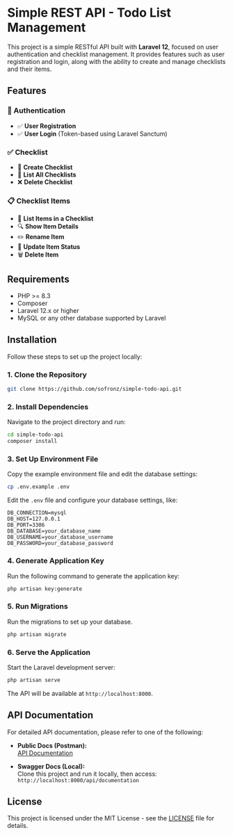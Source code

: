 
# Simple REST API - Todo List Management

This project is a simple RESTful API built with **Laravel 12**, focused on user authentication and checklist management. It provides features such as user registration and login, along with the ability to create and manage checklists and their items.

## Features

### 🔐 Authentication
- ✅ **User Registration**
- ✅ **User Login** (Token-based using Laravel Sanctum)

### ✅ Checklist
- 📝 **Create Checklist**
- 📃 **List All Checklists**
- ❌ **Delete Checklist**

### 📋 Checklist Items
- 📄 **List Items in a Checklist**
- 🔍 **Show Item Details**
- ✏️ **Rename Item**
- 🔄 **Update Item Status**
- 🗑️ **Delete Item**

## Requirements

- PHP >= 8.3
- Composer
- Laravel 12.x or higher
- MySQL or any other database supported by Laravel

## Installation

Follow these steps to set up the project locally:

### 1. Clone the Repository

```bash
git clone https://github.com/sofronz/simple-todo-api.git
```

### 2. Install Dependencies

Navigate to the project directory and run:

```bash
cd simple-todo-api
composer install
```

### 3. Set Up Environment File

Copy the example environment file and edit the database settings:

```bash
cp .env.example .env
```

Edit the `.env` file and configure your database settings, like:

```env
DB_CONNECTION=mysql
DB_HOST=127.0.0.1
DB_PORT=3306
DB_DATABASE=your_database_name
DB_USERNAME=your_database_username
DB_PASSWORD=your_database_password
```

### 4. Generate Application Key

Run the following command to generate the application key:

```bash
php artisan key:generate
```

### 5. Run Migrations

Run the migrations to set up your database.

```bash
php artisan migrate
```

### 6. Serve the Application

Start the Laravel development server:

```bash
php artisan serve
```

The API will be available at `http://localhost:8000`.

## API Documentation

For detailed API documentation, please refer to one of the following:

- **Public Docs (Postman):**  
  [API Documentation](https://documenter.getpostman.com/view/10125362/2sB2cYcfnc)

- **Swagger Docs (Local):**  
  Clone this project and run it locally, then access:  
  `http://localhost:8000/api/documentation`


## License

This project is licensed under the MIT License - see the [LICENSE](LICENSE) file for details.
